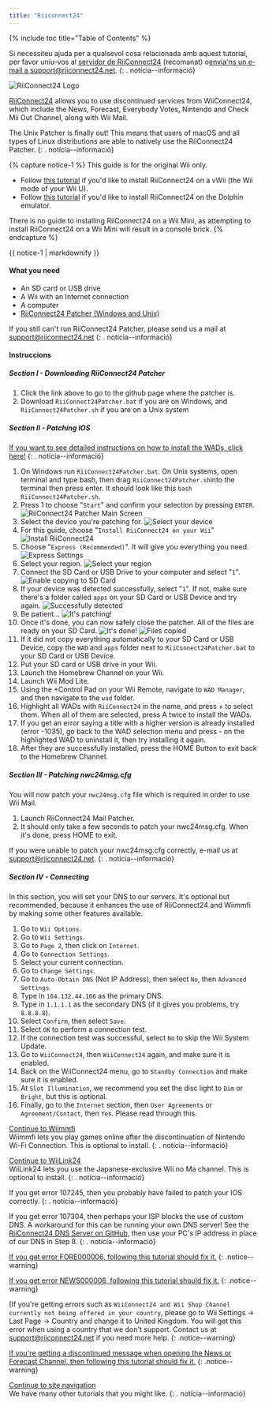 ```yaml
---
title: "Riiconnect24"
---
```


{% include toc title="Table of Contents" %}

Si necessiteu ajuda per a qualsevol cosa relacionada amb aquest tutorial, per favor uniu-vos al [servidor de RiiConnect24](https://discord.gg/b4Y7jfD) (recomanat) o[envia'ns un e-mail a support@riiconnect24.net](mailto:support@riiconnect24.net).
{: . notícia--informació}

![RiiConnect24 Logo](/images/WiiRC24Logo.jpg)

[RiiConnect24](https://rc24.xyz/) allows you to use discontinued services from WiiConnect24, which include the News, Forecast, Everybody Votes, Nintendo and Check Mii Out Channel, along with Wii Mail.

The Unix Patcher is finally out! This means that users of macOS and all types of Linux distributions are able to natively use the RiiConnect24 Patcher.
{: . notícia--informació}

{% capture notice-1 %}
This guide is for the original Wii only.

- Follow [this tutorial](riiconnect24-vwii) if you'd like to install RiiConnect24 on a vWii (the Wii mode of your Wii U).
- Follow [this tutorial](riiconnect24-dolphin) if you'd like to install RiiConnect24 on the Dolphin emulator.

There is no guide to installing RiiConnect24 on a Wii Mini, as attempting to install RiiConnect24 on a Wii Mini will result in a console brick.
{% endcapture %}

<div class="notice--warning">{{ notice-1 | markdownify }}</div>

#### What you need

* An SD card or USB drive
* A Wii with an Internet connection
* A computer
* [RiiConnect24 Patcher (Windows and Unix)](https://github.com/RiiConnect24/RiiConnect24-Patcher/releases)

If you still can't run RiiConnect24 Patcher, please send us a mail at support@riiconnect24.net
{: . notícia--informació}

#### Instruccions

##### Section I - Downloading RiiConnect24 Patcher

1. Click the link above to go to the github page where the patcher is.
2. Download `RiiConnect24Patcher.bat` if you are on Windows, and `RiiConnect24Patcher.sh` if you are on a Unix system

##### Section II - Patching IOS

[If you want to see detailed instructions on how to install the WADs, click here!](wiimodlite)
{: . notícia--informació}

1. On Windows run `RiiConnect24Patcher.bat`. On Unix systems, open terminal and type bash, then drag `RiiConnect24Patcher.sh`into the terminal then press enter. It should look like this `bash RiiConnect24Patcher.sh`.
2. Press 1 to choose "`Start`" and confirm your selection by pressing `ENTER`. ![RiiConnect24 Patcher Main Screen](/images/RC24_Patcher/1.PNG)
3. Select the device you're patching for. ![Select your device](/images/RC24_Patcher/2.PNG)
4. For this guide, choose "`Install RiiConnect24 on your Wii`" ![Install RiiConnect24](/images/RC24_Patcher/3.PNG)
5. Choose "`Express (Recommended)`". It will give you everything you need. ![Express Settings](/images/RC24_Patcher/4.PNG)
6. Select your region. ![Select your region](/images/RC24_Patcher/5.PNG)
7. Connect the SD Card or USB Drive to your computer and select "`1`". ![Enable copying to SD Card](/images/RC24_Patcher/6.PNG)
8. If your device was detected successfully, select "`1`". If not, make sure there's a folder called `apps` on your SD Card or USB Device and try again. ![Successfully detected](/images/RC24_Patcher/7.PNG)
9. Be patient... ![It's patching!](/images/RC24_Patcher/8.PNG)
10. Once it's done, you can now safely close the patcher. All of the files are ready on your SD Card. ![It's done!](/images/RC24_Patcher/9.PNG) ![Files copied](/images/RC24_Patcher/10.PNG)
11. If it did not copy everything automatically to your SD Card or USB Device, copy the `WAD` and `apps` folder next to `RiiConnect24Patcher.bat` to your SD Card or USB Device.
12. Put your SD card or USB drive in your Wii.
13. Launch the Homebrew Channel on your Wii.
14. Launch Wii Mod Lite.
15. Using the +Control Pad on your Wii Remote, navigate to `WAD Manager`, and then navigate to the `wad` folder.
16. Highlight all WADs with `RiiConnect24` in the name, and press + to select them. When all of them are selected, press A twice to install the WADs.
17. If you get an error saying a title with a higher version is already installed (error -1035), go back to the WAD selection menu and press - on the highlighted WAD to uninstall it, then try installing it again.
18. After they are successfully installed, press the HOME Button to exit back to the Homebrew Channel.

##### Section III - Patching nwc24msg.cfg

You will now patch your `nwc24msg.cfg` file which is required in order to use Wii Mail.

1. Launch RiiConnect24 Mail Patcher.
2. It should only take a few seconds to patch your nwc24msg.cfg. When it's done, press HOME to exit.

If you were unable to patch your nwc24msg.cfg correctly, e-mail us at [support@riiconnect24.net](mailto:support@riiconnect24.net).
{: . notícia--informació}

##### Section IV - Connecting

In this section, you will set your DNS to our servers. It's optional but recommended, because it enhances the use of RiiConnect24 and Wiimmfi by making some other features available.

1. Go to `Wii Options`.
2. Go to `Wii Settings`.
3. Go to `Page 2`, then click on `Internet`.
4. Go to `Connection Settings`.
5. Select your current connection.
6. Go to `Change Settings`.
7. Go to `Auto-Obtain DNS` (Not IP Address), then select `No`, then `Advanced Settings`.
8. Type in `164.132.44.106` as the primary DNS.
9. Type in `1.1.1.1` as the secondary DNS (if it gives you problems, try `8.8.8.8`).
10. Select `Confirm`, then select `Save`.
11. Select `OK` to perform a connection test.
12. If the connection test was successful, select `No` to skip the Wii System Update.
13. Go to `WiiConnect24`, then `WiiConnect24` again, and make sure it is enabled.
14. Back on the WiiConnect24 menu, go to `Standby Connection` and make sure it is enabled.
15. At `Slot Illumination`, we recommend you set the disc light to `Dim` or `Bright`, but this is optional.
16. Finally, go to the `Internet` section, then `User Agreements` or `Agreement/Contact`, then `Yes`. Please read through this.


[Continue to Wiimmfi](wiimmfi)<br> Wiimmfi lets you play games online after the discontinuation of Nintendo Wi-Fi Connection. This is optional to install.
{: . notícia--informació}

[Continue to WiiLink24](wiilink24)<br> WiiLink24 lets you use the Japanese-exclusive Wii no Ma channel. This is optional to install.
{: . notícia--informació}

If you get error 107245, then you probably have failed to patch your IOS correctly.
{: . notícia--informació}

If you get error 107304, then perhaps your ISP blocks the use of custom DNS. A workaround for this can be running your own DNS server! See the [RiiConnect24 DNS Server on GitHub](https://github.com/RiiConnect24/DNS-Server), then use your PC's IP address in place of our DNS in Step 8.
{: . notícia--informació}

[If you get error FORE000006, following this tutorial should fix it.](riiconnect24-batteryfix)
{: .notice--warning}

[If you get error NEWS000006, following this tutorial should fix it.](news000006)
{: .notice--warning}

[If you're getting errors such as `WiiConnect24 and Wii Shop Channel currently not being offered in your country`, please go to Wii Settings -> Last Page -> Country and change it to United Kingdom. You will get this error when using a country that we don't support. Contact us at [support@riiconnect24.net](mailto:support@riiconnect24.net) if you need more help.
{: .notice--warning}

[If you're getting a discontinued message when opening the News or Forecast Channel, then following this tutorial should fix it.](deleting-vffs)
{: .notice--warning}

[Continue to site navigation](site-navigation)<br> We have many other tutorials that you might like.
{: . notícia--informació}
